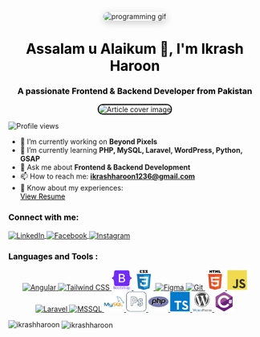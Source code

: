 <p align="Center">  
  <img src="https://media.giphy.com/media/qgQUggAC3Pfv687qPC/giphy.gif"   
  alt="programming gif"   
  style="border-radius: 15px; box-shadow: 0px 4px 15px rgba(0, 0, 0, 0.2); height: 500px; width: 550px;">  
</p>  

<h1 align="center" style="color: #000000;">Assalam u Alaikum 👋, I'm Ikrash Haroon</h1>  
<h3 align="center" style="color: #000000;">A passionate Frontend & Backend Developer from Pakistan</h3>  

<div align="center">  
  <img src="https://media.licdn.com/dms/image/D5612AQGOmwfIE5mlWA/article-cover_image-shrink_720_1280/0/1674617947228?e=2147483647&v=beta&t=FTU_isQ6VYfV5D_ueFHPWvT8ZqgDeJG3yr8Mi8lpfk0" width="400" alt="Article cover image" style="border: 2px solid #000000; border-radius: 10px;">  
</div>  

<p align="left">   
  <img src="https://komarev.com/ghpvc/?username=ikrashharoon&label=Profile%20views&color=000000&style=flat" alt="Profile views" />   
</p>  

- 🔭 I’m currently working on **Beyond Pixels**  
- 🌱 I’m currently learning **PHP, MySQL, Laravel, WordPress, Python, GSAP**  
- 💬 Ask me about **Frontend & Backend Development**  
- 📫 How to reach me: **ikrashharoon1236@gmail.com**  
- 📄 Know about my experiences:   
  <a href="https://www.dropbox.com/scl/fi/gj2nn1098oanj477554a5/muhammadikrashharoon-CV.pdf?rlkey=5pcp85f78nuswha9t8h3rr19u&st=qu1g6hg0&dl=0" target="_blank" style="color: #000000;">View Resume</a>  

<h3 align="left" style="color: #000000;">Connect with me:</h3>  
<p align="left">  
  <a href="https://www.linkedin.com/in/ikrashharoon/" target="_blank">  
    <img align="center" src="https://raw.githubusercontent.com/rahuldkjain/github-profile-readme-generator/master/src/images/icons/Social/linked-in-alt.svg" alt="LinkedIn" height="30" width="40" />  
  </a>  
  <a href="https://www.facebook.com/profile.php?id=61552023565629" target="_blank">  
    <img align="center" src="https://raw.githubusercontent.com/rahuldkjain/github-profile-readme-generator/master/src/images/icons/Social/facebook.svg" alt="Facebook" height="30" width="40" />  
  </a>  
  <a href="https://www.instagram.com/ikrash_haroon/" target="_blank">  
    <img align="center" src="https://raw.githubusercontent.com/rahuldkjain/github-profile-readme-generator/master/src/images/icons/Social/instagram.svg" alt="Instagram" height="30" width="40" />  
  </a>  
</p>  

<h3 align="left" style="color: #000000;">Languages and Tools :</h3>  
<p align="center">  
  <a href="https://angular.io" target="_blank" rel="noreferrer">   
    <img src="https://angular.io/assets/images/logos/angular/angular.svg" alt="Angular" width="40" height="40"/>   
  </a>   
  <a href="https://tailwindcss.com" target="_blank" rel="noreferrer">  
    <img src="https://upload.wikimedia.org/wikipedia/commons/d/d5/Tailwind_CSS_Logo.svg" alt="Tailwind CSS" width="40" height="40" />  
  </a>  
  <a href="https://getbootstrap.com" target="_blank" rel="noreferrer">   
    <img src="https://raw.githubusercontent.com/devicons/devicon/master/icons/bootstrap/bootstrap-plain-wordmark.svg" alt="Bootstrap" width="40" height="40"/>   
  </a>   
  <a href="https://www.w3schools.com/css/" target="_blank" rel="noreferrer">   
    <img src="https://raw.githubusercontent.com/devicons/devicon/master/icons/css3/css3-original-wordmark.svg" alt="CSS3" width="40" height="40"/>   
  </a>  
  <a href="https://www.figma.com/" target="_blank" rel="noreferrer">   
    <img src="https://www.vectorlogo.zone/logos/figma/figma-icon.svg" alt="Figma" width="40" height="40"/>   
  </a>  
  <a href="https://git-scm.com/" target="_blank" rel="noreferrer">   
    <img src="https://www.vectorlogo.zone/logos/git-scm/git-scm-icon.svg" alt="Git" width="40" height="40"/>   
  </a>  
  <a href="https://www.w3.org/html/" target="_blank" rel="noreferrer">   
    <img src="https://raw.githubusercontent.com/devicons/devicon/master/icons/html5/html5-original-wordmark.svg" alt="HTML5" width="40" height="40"/>   
  </a>  
  <a href="https://developer.mozilla.org/en-US/docs/Web/JavaScript" target="_blank" rel="noreferrer">   
    <img src="https://raw.githubusercontent.com/devicons/devicon/master/icons/javascript/javascript-original.svg" alt="JavaScript" width="40" height="40"/>   
  </a>  
  <a href="https://laravel.com/" target="_blank" rel="noreferrer">   
    <img src="https://laravel.com/img/logotype.min.svg" alt="Laravel" width="40" height="40"/>   
  </a>  
  <a href="https://www.microsoft.com/en-us/sql-server" target="_blank" rel="noreferrer">   
    <img src="https://www.svgrepo.com/show/303229/microsoft-sql-server-logo.svg" alt="MSSQL" width="40" height="40"/>   
  </a>  
  <a href="https://www.mysql.com/" target="_blank" rel="noreferrer">   
    <img src="https://raw.githubusercontent.com/devicons/devicon/master/icons/mysql/mysql-original-wordmark.svg" alt="MySQL" width="40" height="40"/>   
  </a>  
  <a href="https://www.photoshop.com/en" target="_blank" rel="noreferrer">   
    <img src="https://raw.githubusercontent.com/devicons/devicon/master/icons/photoshop/photoshop-line.svg" alt="Photoshop" width="40" height="40"/>   
  </a>  
  <a href="https://www.php.net" target="_blank" rel="noreferrer">   
    <img src="https://raw.githubusercontent.com/devicons/devicon/master/icons/php/php-original.svg" alt="PHP" width="40" height="40"/>   
  </a>  
  <a href="https://www.typescriptlang.org/" target="_blank" rel="noreferrer">   
    <img src="https://raw.githubusercontent.com/devicons/devicon/master/icons/typescript/typescript-original.svg" alt="TypeScript" width="40" height="40"/>   
  </a>  
  <a href="https://wordpress.org/" target="_blank" rel="noreferrer">   
    <img src="https://raw.githubusercontent.com/devicons/devicon/master/icons/wordpress/wordpress-original.svg" alt="WordPress" width="40" height="40"/>   
  </a>  
  <a href="https://learn.microsoft.com/en-us/dotnet/csharp/" target="_blank" rel="noreferrer">   
    <img src="https://raw.githubusercontent.com/devicons/devicon/master/icons/csharp/csharp-original.svg" alt="C#" width="40" height="40"/>   
  </a>  
</p>  

<p>  
  <img align="left" src="https://github-readme-stats.vercel.app/api/top-langs?username=ikrashharoon&show_icons=true&locale=en&layout=compact&theme=default" alt="ikrashharoon" />  
</p>  

<p>&nbsp;<img align="center" src="https://github-readme-stats.vercel.app/api?username=ikrashharoon&show_icons=true&locale=en&theme=default" alt="ikrashharoon" /></p>  
